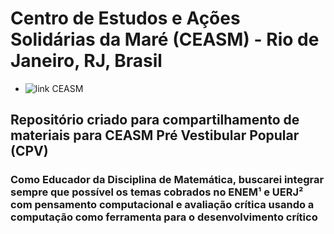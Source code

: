 # Centro de Estudos e Ações Solidárias da Maré (CEASM) - Rio de Janeiro, RJ, Brasil
* ![link CEASM](https://www.ceasm.org.br/)

## Repositório criado para compartilhamento de materiais para CEASM Pré Vestibular Popular (CPV)

### Como Educador da Disciplina de Matemática, buscarei integrar sempre que possível os temas cobrados no ENEM¹ e UERJ² com pensamento computacional e avaliação crítica usando a computação como ferramenta para o desenvolvimento crítico 

